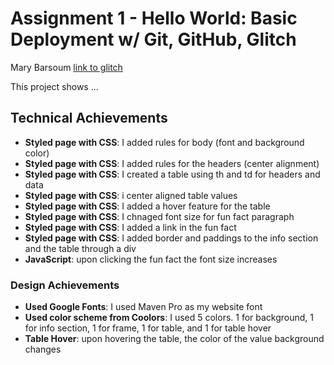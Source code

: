 Assignment 1 - Hello World: Basic Deployment w/ Git, GitHub, Glitch
===

Mary Barsoum
[link to glitch](https://a1-barsoumrose.glitch.me)

This project shows ...

## Technical Achievements
- **Styled page with CSS**: I added rules for body (font and background color)
- **Styled page with CSS**: I added rules for the headers (center alignment)
- **Styled page with CSS**: I created a table using th and td for headers and data
- **Styled page with CSS**: i center aligned table values
- **Styled page with CSS**: I added a hover feature for the table
- **Styled page with CSS**: I chnaged font size for fun fact paragraph 
- **Styled page with CSS**: I added a link in the fun fact 
- **Styled page with CSS**: I added border and paddings to the info section and the table through a div
- **JavaScript**: upon clicking the fun fact the font size increases

### Design Achievements
- **Used Google Fonts**: I used Maven Pro as my website font
- **Used color scheme from Coolors**: I used 5 colors. 1 for background, 1 for info section, 1 for frame, 1 for table, and 1 for table hover
- **Table Hover**: upon hovering the table, the color of the value background changes
